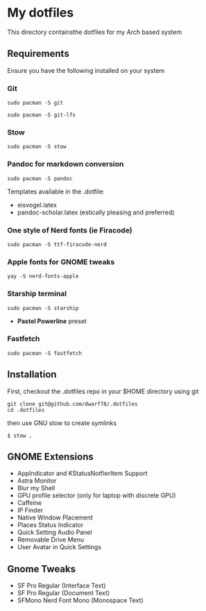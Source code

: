 # My dotfiles
This directory containsthe dotfiles for my Arch based system

## Requirements

Ensure you have the following installed on your system

### Git

```
sudo pacman -S git
```
```
sudo pacman -S git-lfs
```

### Stow

```
sudo pacman -S stow
```

### Pandoc for markdown conversion
```
sudo pacman -S pandoc
``` 
Templates available in the .dotfile:

- eisvogel.latex  
- pandoc-scholar.latex (estically pleasing and preferred)  

### One style of Nerd fonts (ie Firacode)

```
sudo pacman -S ttf-firacode-nerd
```

### Apple fonts for GNOME tweaks

```
yay -S nerd-fonts-apple
```

### Starship terminal

```
sudo pacman -S starship
```
 - **Pastel Powerline** preset
### Fastfetch

```
sudo pacman -S fastfetch
```

## Installation

First, checkout the .dotfiles repo in your $HOME directory using git

```
git clone git@github.com/dwarf78/.dotfiles
cd .dotfiles
```

then use GNU stow to create symlinks

```
$ stow .
```

## GNOME Extensions
- AppIndicator and KStatusNotfierItem Support
- Astra Monitor
- Blur my Shell
- GPU profile selector (only for laptop with discrete GPU)
- Caffeine 
- IP Finder
- Native Window Placement
- Places Status Indicator
- Quick Setting Audio Panel
- Removable Drive Menu
- User Avatar in Quick Settings

## Gnome Tweaks

- SF Pro Regular (Interface Text)
- SF Pro Regular (Document Text)
- SFMono Nerd Font Mono (Monospace Text)

